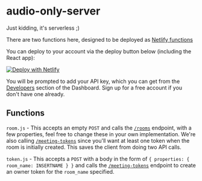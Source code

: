 # audio-only-server

Just kidding, it's serverless ;)

There are two functions here, designed to be deployed as [Netlify functions](https://www.netlify.com/products/functions/)

You can deploy to your account via the deploy button below (including the React app):

[![Deploy with Netlify](https://www.netlify.com/img/deploy/button.svg)](https://app.netlify.com/start/deploy?repository=https://github.com/aleib/party-line-react)

You will be prompted to add your API key, which you can get from the [Developers](https://dashboard.daily.co/developers) section of the Dashboard. Sign up for a free account if you don't have one already.

## Functions

`room.js` - This accepts an empty `POST` and calls the [`/rooms`](https://docs.daily.co/reference#rooms) endpoint, with a few properties, feel free to change these in your own implementation. We're also calling [`/meeting-tokens`](https://docs.daily.co/reference#meeting-tokens) since you'll want at least one token when the room is initially created. This saves the client from doing two API calls.

`token.js` - This accepts a `POST` with a body in the form of `{ properties: { room_name: INSERTNAME } }` and calls the [`/meeting-tokens`](https://docs.daily.co/reference#meeting-tokens) endpoint to create an owner token for the `room_name` specified.
